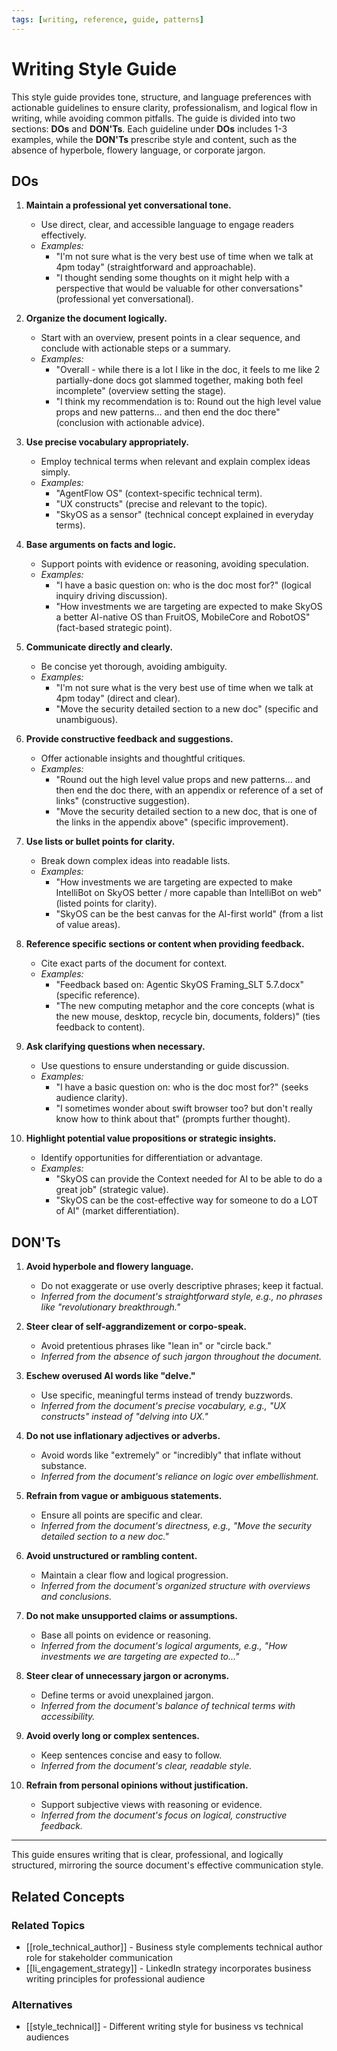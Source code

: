 ```yaml
---
tags: [writing, reference, guide, patterns]
---
```


# Writing Style Guide

This style guide provides tone, structure, and language preferences with actionable guidelines to ensure clarity, professionalism, and logical flow in writing, while avoiding common pitfalls. The guide is divided into two sections: **DOs** and **DON'Ts**. Each guideline under **DOs** includes 1-3 examples, while the **DON'Ts** prescribe style and content, such as the absence of hyperbole, flowery language, or corporate jargon.

## DOs

1. **Maintain a professional yet conversational tone.**

   - Use direct, clear, and accessible language to engage readers effectively.
   - _Examples:_
     - "I'm not sure what is the very best use of time when we talk at 4pm today" (straightforward and approachable).
     - "I thought sending some thoughts on it might help with a perspective that would be valuable for other conversations" (professional yet conversational).

2. **Organize the document logically.**

   - Start with an overview, present points in a clear sequence, and conclude with actionable steps or a summary.
   - _Examples:_
     - "Overall - while there is a lot I like in the doc, it feels to me like 2 partially-done docs got slammed together, making both feel incomplete" (overview setting the stage).
     - "I think my recommendation is to: Round out the high level value props and new patterns... and then end the doc there" (conclusion with actionable advice).

3. **Use precise vocabulary appropriately.**

   - Employ technical terms when relevant and explain complex ideas simply.
   - _Examples:_
     - "AgentFlow OS" (context-specific technical term).
     - "UX constructs" (precise and relevant to the topic).
     - "SkyOS as a sensor" (technical concept explained in everyday terms).

4. **Base arguments on facts and logic.**

   - Support points with evidence or reasoning, avoiding speculation.
   - _Examples:_
     - "I have a basic question on: who is the doc most for?" (logical inquiry driving discussion).
     - "How investments we are targeting are expected to make SkyOS a better AI-native OS than FruitOS, MobileCore and RobotOS" (fact-based strategic point).

5. **Communicate directly and clearly.**

   - Be concise yet thorough, avoiding ambiguity.
   - _Examples:_
     - "I'm not sure what is the very best use of time when we talk at 4pm today" (direct and clear).
     - "Move the security detailed section to a new doc" (specific and unambiguous).

6. **Provide constructive feedback and suggestions.**

   - Offer actionable insights and thoughtful critiques.
   - _Examples:_
     - "Round out the high level value props and new patterns... and then end the doc there, with an appendix or reference of a set of links" (constructive suggestion).
     - "Move the security detailed section to a new doc, that is one of the links in the appendix above" (specific improvement).

7. **Use lists or bullet points for clarity.**

   - Break down complex ideas into readable lists.
   - _Examples:_
     - "How investments we are targeting are expected to make IntelliBot on SkyOS better / more capable than IntelliBot on web" (listed points for clarity).
     - "SkyOS can be the best canvas for the AI-first world" (from a list of value areas).

8. **Reference specific sections or content when providing feedback.**

   - Cite exact parts of the document for context.
   - _Examples:_
     - "Feedback based on: Agentic SkyOS Framing_SLT 5.7.docx" (specific reference).
     - "The new computing metaphor and the core concepts (what is the new mouse, desktop, recycle bin, documents, folders)" (ties feedback to content).

9. **Ask clarifying questions when necessary.**

   - Use questions to ensure understanding or guide discussion.
   - _Examples:_
     - "I have a basic question on: who is the doc most for?" (seeks audience clarity).
     - "I sometimes wonder about swift browser too? but don't really know how to think about that" (prompts further thought).

10. **Highlight potential value propositions or strategic insights.**
    - Identify opportunities for differentiation or advantage.
    - _Examples:_
      - "SkyOS can provide the Context needed for AI to be able to do a great job" (strategic value).
      - "SkyOS can be the cost-effective way for someone to do a LOT of AI" (market differentiation).

## DON'Ts

1. **Avoid hyperbole and flowery language.**

   - Do not exaggerate or use overly descriptive phrases; keep it factual.
   - _Inferred from the document's straightforward style, e.g., no phrases like "revolutionary breakthrough."_

2. **Steer clear of self-aggrandizement or corpo-speak.**

   - Avoid pretentious phrases like "lean in" or "circle back."
   - _Inferred from the absence of such jargon throughout the document._

3. **Eschew overused AI words like "delve."**

   - Use specific, meaningful terms instead of trendy buzzwords.
   - _Inferred from the document's precise vocabulary, e.g., "UX constructs" instead of "delving into UX."_

4. **Do not use inflationary adjectives or adverbs.**

   - Avoid words like "extremely" or "incredibly" that inflate without substance.
   - _Inferred from the document's reliance on logic over embellishment._

5. **Refrain from vague or ambiguous statements.**

   - Ensure all points are specific and clear.
   - _Inferred from the document's directness, e.g., "Move the security detailed section to a new doc."_

6. **Avoid unstructured or rambling content.**

   - Maintain a clear flow and logical progression.
   - _Inferred from the document's organized structure with overviews and conclusions._

7. **Do not make unsupported claims or assumptions.**

   - Base all points on evidence or reasoning.
   - _Inferred from the document's logical arguments, e.g., "How investments we are targeting are expected to..."_

8. **Steer clear of unnecessary jargon or acronyms.**

   - Define terms or avoid unexplained jargon.
   - _Inferred from the document's balance of technical terms with accessibility._

9. **Avoid overly long or complex sentences.**

   - Keep sentences concise and easy to follow.
   - _Inferred from the document's clear, readable style._

10. **Refrain from personal opinions without justification.**
    - Support subjective views with reasoning or evidence.
    - _Inferred from the document's focus on logical, constructive feedback._

---

This guide ensures writing that is clear, professional, and logically structured, mirroring the source document's effective communication style.

## Related Concepts

### Related Topics
- [[role_technical_author]] - Business style complements technical author role for stakeholder communication
- [[li_engagement_strategy]] - LinkedIn strategy incorporates business writing principles for professional audience

### Alternatives
- [[style_technical]] - Different writing style for business vs technical audiences